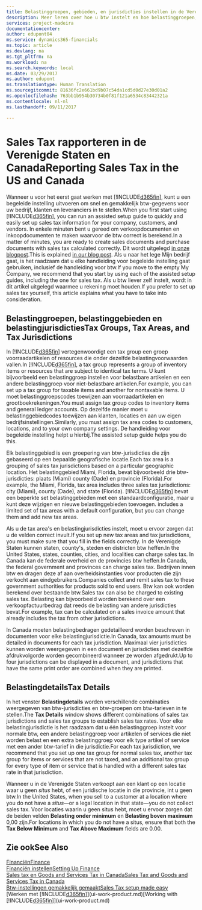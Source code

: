 ```yaml
---
title: Belastinggroepen, gebieden, en jurisdicties instellen in de Verenigde Staten en Canada | Microsoft Docs
description: Meer leren over hoe u btw instelt en hoe belastinggroepen, belastinggebieden (staten, provincies, steden en lokaliteiten), belastingjurisdicties en belastingdetails werken.
services: project-madeira
documentationcenter: 
author: edupont04
ms.service: dynamics365-financials
ms.topic: article
ms.devlang: na
ms.tgt_pltfrm: na
ms.workload: na
ms.search.keywords: local
ms.date: 03/29/2017
ms.author: edupont
ms.translationtype: Human Translation
ms.sourcegitcommit: 81636fc2e661bd9b07c54da1cd5d0d27e30d01a2
ms.openlocfilehash: 763bb1b954b30734b0f81f121a6534c83442321a
ms.contentlocale: nl-nl
ms.lasthandoff: 09/11/2017

---
```

# <a name="reporting-sales-tax-in-the-us-and-canada"></a><span data-ttu-id="27229-103">Sales Tax rapporteren in de Verenigde Staten en Canada</span><span class="sxs-lookup"><span data-stu-id="27229-103">Reporting Sales Tax in the US and Canada</span></span>
<span data-ttu-id="27229-104">Wanneer u voor het eerst gaat werken met [!INCLUDE[d365fin](includes/d365fin_md.md)], kunt u een begeleide instelling uitvoeren om snel en gemakkelijk btw-gegevens voor uw bedrijf, klanten en leveranciers in te stellen.</span><span class="sxs-lookup"><span data-stu-id="27229-104">When you first start using [!INCLUDE[d365fin](includes/d365fin_md.md)], you can run an assisted setup guide to quickly and easily set up sales tax information for your company, customers, and vendors.</span></span> <span data-ttu-id="27229-105">In enkele minuten bent u gereed om verkoopdocumenten en inkoopdocumenten te maken waarvoor de btw correct is berekend.</span><span class="sxs-lookup"><span data-stu-id="27229-105">In a matter of minutes, you are ready to create sales documents and purchase documents with sales tax calculated correctly.</span></span> <span data-ttu-id="27229-106">Dit wordt uitgelegd [in onze blogpost](https://madeira.microsoft.com/blog/sales-tax-setup-made-easy).</span><span class="sxs-lookup"><span data-stu-id="27229-106">This is explained [in our blog post](https://madeira.microsoft.com/blog/sales-tax-setup-made-easy).</span></span>
<span data-ttu-id="27229-107">Als u naar het lege Mijn bedrijf gaat, is het raadzaam dat u elke handleiding voor begeleide instelling gaat gebruiken, inclusief de handleiding voor btw.</span><span class="sxs-lookup"><span data-stu-id="27229-107">If you move to the empty My Company, we recommend that you start by using each of the assisted setup guides, including the one for sales tax.</span></span> <span data-ttu-id="27229-108">Als u btw liever zelf instelt, wordt in dit artikel uitgelegd waarmee u rekening moet houden.</span><span class="sxs-lookup"><span data-stu-id="27229-108">If you prefer to set up sales tax yourself, this article explains what you have to take into consideration.</span></span>  

## <a name="tax-groups-tax-areas-and-tax-jurisdictions"></a><span data-ttu-id="27229-109">Belastinggroepen, belastinggebieden en belastingjurisdicties</span><span class="sxs-lookup"><span data-stu-id="27229-109">Tax Groups, Tax Areas, and Tax Jurisdictions</span></span>
<span data-ttu-id="27229-110">In [!INCLUDE[d365fin](includes/d365fin_md.md)] vertegenwoordigt een tax group een groep voorraadartikelen of resources die onder dezelfde belastingvoorwaarden vallen.</span><span class="sxs-lookup"><span data-stu-id="27229-110">In [!INCLUDE[d365fin](includes/d365fin_md.md)], a tax group represents a group of inventory items or resources that are subject to identical tax terms.</span></span> <span data-ttu-id="27229-111">U kunt bijvoorbeeld een belastinggroep instellen voor belastbare artikelen en een andere belastinggroep voor niet-belastbare artikelen.</span><span class="sxs-lookup"><span data-stu-id="27229-111">For example, you can set up a tax group for taxable items and another for nontaxable items.</span></span> <span data-ttu-id="27229-112">U moet belastinggroepscodes toewijzen aan voorraadartikelen en grootboekrekeningen.</span><span class="sxs-lookup"><span data-stu-id="27229-112">You must assign tax group codes to inventory items and general ledger accounts.</span></span> <span data-ttu-id="27229-113">Op dezelfde manier moet u belastinggebiedcodes toewijzen aan klanten, locaties en aan uw eigen bedrijfsinstellingen.</span><span class="sxs-lookup"><span data-stu-id="27229-113">Similarly, you must assign tax area codes to customers, locations, and to your own company settings.</span></span> <span data-ttu-id="27229-114">De handleiding voor begeleide instelling helpt u hierbij.</span><span class="sxs-lookup"><span data-stu-id="27229-114">The assisted setup guide helps you do this.</span></span>  

<span data-ttu-id="27229-115">Elk belastinggebied is een groepering van btw-jurisdicties die zijn gebaseerd op een bepaalde geografische locatie.</span><span class="sxs-lookup"><span data-stu-id="27229-115">Each tax area is a grouping of sales tax jurisdictions based on a particular geographic location.</span></span> <span data-ttu-id="27229-116">Het belastinggebied Miami, Florida, bevat bijvoorbeeld drie btw-jurisdicties: plaats (Miami) county (Dade) en provincie (Florida).</span><span class="sxs-lookup"><span data-stu-id="27229-116">For example, the Miami, Florida, tax area includes three sales tax jurisdictions: city (Miami), county (Dade), and state (Florida).</span></span> [!INCLUDE[d365fin](includes/d365fin_md.md)]<span data-ttu-id="27229-117"> bevat een beperkte set belastinggebieden met een standaardconfiguratie, maar u kunt deze wijzigen en nieuwe belastinggebieden toevoegen.</span><span class="sxs-lookup"><span data-stu-id="27229-117"> includes a limited set of tax areas with a default configuration, but you can change them and add new tax areas.</span></span>  

<span data-ttu-id="27229-118">Als u de tax area's en belastingjurisdicties instelt, moet u ervoor zorgen dat u de velden correct invult.</span><span class="sxs-lookup"><span data-stu-id="27229-118">If you set up new tax areas and tax jurisdictions, you must make sure that you fill in the fields correctly.</span></span> <span data-ttu-id="27229-119">In de Verenigde Staten kunnen staten, county's, steden en districten btw heffen.</span><span class="sxs-lookup"><span data-stu-id="27229-119">In the United States, states, counties, cities, and localities can charge sales tax.</span></span> <span data-ttu-id="27229-120">In Canada kan de federale overheid en de provincies btw heffen.</span><span class="sxs-lookup"><span data-stu-id="27229-120">In Canada, the federal government and provinces can charge sales tax.</span></span> <span data-ttu-id="27229-121">Bedrijven innen btw en dragen deze af aan overheidsinstanties voor producten die zijn verkocht aan eindgebruikers.</span><span class="sxs-lookup"><span data-stu-id="27229-121">Companies collect and remit sales tax to these government authorities for products sold to end users.</span></span> <span data-ttu-id="27229-122">Btw kan ook worden berekend over bestaande btw.</span><span class="sxs-lookup"><span data-stu-id="27229-122">Sales tax can also be charged to existing sales tax.</span></span> <span data-ttu-id="27229-123">Belasting kan bijvoorbeeld worden berekend over een verkoopfactuurbedrag dat reeds de belasting van andere jurisdicties bevat.</span><span class="sxs-lookup"><span data-stu-id="27229-123">For example, tax can be calculated on a sales invoice amount that already includes the tax from other jurisdictions.</span></span>  

<span data-ttu-id="27229-124">In Canada moeten belastingbedragen gedetailleerd worden beschreven in documenten voor elke belastingjurisdictie.</span><span class="sxs-lookup"><span data-stu-id="27229-124">In Canada, tax amounts must be detailed in documents for each tax jurisdiction.</span></span> <span data-ttu-id="27229-125">Maximaal vier jurisdicties kunnen worden weergegeven in een document en jurisdicties met dezelfde afdrukvolgorde worden gecombineerd wanneer ze worden afgedrukt.</span><span class="sxs-lookup"><span data-stu-id="27229-125">Up to four jurisdictions can be displayed in a document, and jurisdictions that have the same print order are combined when they are printed.</span></span>  

## <a name="tax-details"></a><span data-ttu-id="27229-126">Belastingdetails</span><span class="sxs-lookup"><span data-stu-id="27229-126">Tax Details</span></span>
<span data-ttu-id="27229-127">In het venster **Belastingdetails** worden verschillende combinaties weergegeven van btw-jurisdicties en btw-groepen om btw-tarieven in te stellen.</span><span class="sxs-lookup"><span data-stu-id="27229-127">The **Tax Details** window shows different combinations of sales tax jurisdictions and sales tax groups to establish sales tax rates.</span></span> <span data-ttu-id="27229-128">Voor elke belastingjurisdictie is het raadzaam dat u één belastinggroep instelt voor normale btw, een andere belastinggroep voor artikelen of services die niet worden belast en een extra belastinggroep voor elk type artikel of service met een ander btw-tarief in die jurisdictie.</span><span class="sxs-lookup"><span data-stu-id="27229-128">For each tax jurisdiction, we recommend that you set up one tax group for normal sales tax, another tax group for items or services that are not taxed, and an additional tax group for every type of item or service that is handled with a different sales tax rate in that jurisdiction.</span></span>  

<span data-ttu-id="27229-129">Wanneer u in de Verenigde Staten verkoopt aan een klant op een locatie waar u geen *situs* hebt, of een juridische locatie in die provincie, int u geen btw.</span><span class="sxs-lookup"><span data-stu-id="27229-129">In the United States, when you sell to a customer at a location where you do not have a *situs*—or a legal location in that state—you do not collect sales tax.</span></span> <span data-ttu-id="27229-130">Voor locaties waarin u geen situs hebt, moet u ervoor zorgen dat de beiden velden **Belasting onder minimum** en **Belasting boven maximum** 0,00 zijn.</span><span class="sxs-lookup"><span data-stu-id="27229-130">For locations in which you do not have a situs, ensure that both the **Tax Below Minimum** and **Tax Above Maximum** fields are 0.00.</span></span>  

## <a name="see-also"></a><span data-ttu-id="27229-131">Zie ook</span><span class="sxs-lookup"><span data-stu-id="27229-131">See Also</span></span>
[<span data-ttu-id="27229-132">Financiën</span><span class="sxs-lookup"><span data-stu-id="27229-132">Finance</span></span>](finance.md)  
[<span data-ttu-id="27229-133">Financiën instellen</span><span class="sxs-lookup"><span data-stu-id="27229-133">Setting Up Finance</span></span>](finance-setup-finance.md)  
[<span data-ttu-id="27229-134">Sales tax en Goods and Services Tax in Canada</span><span class="sxs-lookup"><span data-stu-id="27229-134">Sales Tax and Goods and Services Tax in Canada</span></span>](ca-finance-tax.md)  
[<span data-ttu-id="27229-135">Btw-instellingen gemakkelijk gemaakt</span><span class="sxs-lookup"><span data-stu-id="27229-135">Sales Tax setup made easy</span></span>](https://madeira.microsoft.com/blog/sales-tax-setup-made-easy)  
<span data-ttu-id="27229-136">[Werken met [!INCLUDE[d365fin](includes/d365fin_md.md)]](ui-work-product.md)</span><span class="sxs-lookup"><span data-stu-id="27229-136">[Working with [!INCLUDE[d365fin](includes/d365fin_md.md)]](ui-work-product.md)</span></span>  

